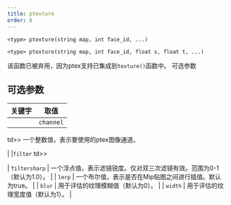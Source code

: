 ```yaml
---
title: ptexture
order: 8
---
```

`<type> ptexture(string map, int face_id, ...)`

`<type> ptexture(string map, int face_id, float s, float t, ...)`

该函数已被弃用，因为ptex支持已集成到`texture()`函数中。
可选参数

## 可选参数

| 关键字 | 取值 |
| --- | --- |
| |`channel`
td>>
一个整数值，表示要使用的ptex图像通道。

| |`filter`
td>>

| `filtersharp` | 一个浮点值，表示滤镜锐度。仅对双三次滤镜有效。范围为0-1（默认为1.0）。 |
| `lerp` | 一个布尔值，表示是否在Mip贴图之间进行插值。默认为true。 |
| `blur` | 用于评估的纹理模糊值（默认为0）。 |
| `width` | 用于评估的纹理宽度值（默认为1）。 |
